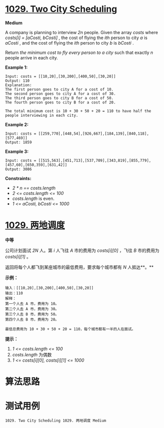 # [1029. Two City Scheduling][enTitle]

**Medium**

A company is planning to interview  *2n*  people. Given the array  *costs*  where  *costs[i] = [aCosti, bCosti]* , the cost of flying the  *ith*  person to city  *a*  is  *aCosti* , and the cost of flying the  *ith*  person to city  *b*  is  *bCosti* .

Return  *the minimum cost to fly every person to a city*  such that exactly  *n*  people arrive in each city.



**Example 1:** 

```
Input: costs = [[10,20],[30,200],[400,50],[30,20]]
Output: 110
Explanation:
The first person goes to city A for a cost of 10.
The second person goes to city A for a cost of 30.
The third person goes to city B for a cost of 50.
The fourth person goes to city B for a cost of 20.

The total minimum cost is 10 + 30 + 50 + 20 = 110 to have half the people interviewing in each city.

```

**Example 2:** 

```
Input: costs = [[259,770],[448,54],[926,667],[184,139],[840,118],[577,469]]
Output: 1859

```

**Example 3:** 

```
Input: costs = [[515,563],[451,713],[537,709],[343,819],[855,779],[457,60],[650,359],[631,42]]
Output: 3086

```



**Constraints:** 

-  *2 * n == costs.length*  
-  *2 <= costs.length <= 100*  
-  *costs.length*  is even. 
-  *1 <= aCosti, bCosti <= 1000* 


# [1029. 两地调度][cnTitle]

**中等**

公司计划面试  *2N*  人。第  *i*  人飞往  *A*  市的费用为  *costs[i][0]* ，飞往  *B*  市的费用为  *costs[i][1]* 。

返回将每个人都飞到某座城市的最低费用，要求每个城市都有  *N*  人抵达**。** 



**示例：** 

```
输入：[[10,20],[30,200],[400,50],[30,20]]
输出：110
解释：
第一个人去 A 市，费用为 10。
第二个人去 A 市，费用为 30。
第三个人去 B 市，费用为 50。
第四个人去 B 市，费用为 20。

最低总费用为 10 + 30 + 50 + 20 = 110，每个城市都有一半的人在面试。

```



**提示：** 

1.  *1 <= costs.length <= 100*  
2.  *costs.length*  为偶数 
3.  *1 <= costs[i][0], costs[i][1] <= 1000* 




# 算法思路

# 测试用例
```
1029. Two City Scheduling 1029. 两地调度 Medium
```

[enTitle]: https://leetcode.com/problems/two-city-scheduling/
[cnTitle]: https://leetcode-cn.com/problems/two-city-scheduling/
